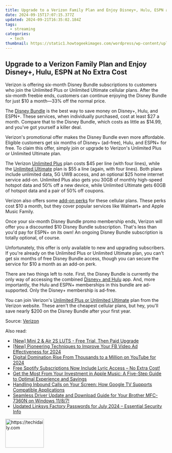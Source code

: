 ```yaml
---
title: Upgrade to a Verizon Family Plan and Enjoy Disney+, Hulu, ESPN at No Extra Cost
date: 2024-09-15T17:07:15.377Z
updated: 2024-09-21T16:35:02.184Z
tags:
  - streaming
categories:
  - tech
thumbnail: https://static1.howtogeekimages.com/wordpress/wp-content/uploads/2024/04/52797879424_e0b164fe3f_o.jpg
---
```


## Upgrade to a Verizon Family Plan and Enjoy Disney+, Hulu, ESPN at No Extra Cost

Verizon is offering six-month Disney Bundle subscriptions to customers who join the Unlimited Plus or Unlimited Ultimate cellular plans. After the six-month freebie ends, customers can continue enjoying the Disney Bundle for just $10 a month—33% off the normal price.

 The [Disney Bundle](https://disneyplus.bn5x.net/c/156932/564546/9358?subId1=UUhtgUeUpU2002748&subId2=ehtg&u=https%3A%2F%2Fwww.disneyplus.com%2Fwelcome%2Fdisney-hulu-espn-bundle) is the best way to save money on Disney+, Hulu, and ESPN+. These services, when individually purchased, cost at least $27 a month. Compare that to the Disney Bundle, which costs as little as $14.99, and you've got yourself a killer deal.

 Verizon's promotional offer makes the Disney Bundle even more affordable. Eligible customers get six months of Disney+ (ad-free), Hulu, and ESPN+ for free. To claim this offer, simply join or upgrade to Verizon's Unlimited Plus or Unlimited Ultimate plan.

 The Verizon [Unlimited Plus](https://www.anrdoezrs.net/links/3607085/type/dlg/sid/UUhtgUeUpU2002748/https://www.verizon.com/plans/unlimited/) plan costs $45 per line (with four lines), while the [Unlimited Ultimate](https://www.anrdoezrs.net/links/3607085/type/dlg/sid/UUhtgUeUpU2002748/https://www.verizon.com/plans/unlimited/) plan is $55 a line (again, with four lines). Both plans include unlimited data, 5G UWB access, and an optional $25 home internet service add-on. Unlimited Plus also gets you 30GB of monthly high-speed hotspot data and 50% off a new device, while Unlimited Ultimate gets 60GB of hotspot data and a pair of 50% off coupons.

 Verizon also offers some [add-on perks](https://www.anrdoezrs.net/links/3607085/type/dlg/sid/UUhtgUeUpU2002748/https://www.verizon.com/support/unlimited-ultimate-faqs/#perks) for these cellular plans. These perks cost $10 a month, but they cover popular services like Walmart+ and Apple Music Family.

 Once your six-month Disney Bundle promo membership ends, Verizon will offer you a discounted $10 Disney Bundle subscription. That's less than you'd pay for ESPN+ on its own! An ongoing Disney Bundle subscription is totally optional, of course.

 Unfortunately, this offer is only available to new and upgrading subscribers. If you're already on the Unlimited Plus or Unlimited Ultimate plan, you can't get six months of free Disney Bundle access, though you can secure the service for $10 a month as an add-on perk.

 There are two things left to note. First, the Disney Bundle is currently the only way of accessing the combined [Disney+ and Hulu](https://extra-guidance.techidaily.com/updated-magnify-marvel-the-ultimate-10-camera-lens-guide/) app. And, more importantly, the Hulu and ESPN+ memberships in this bundle are ad-supported. Only the Disney+ membership is ad-free.

 You can join Verizon's [Unlimited Plus or Unlimited Ultimate](https://www.anrdoezrs.net/links/3607085/type/dlg/sid/UUhtgUeUpU2002748/https://www.verizon.com/plans/unlimited/) plan from the Verizon website. These aren't the cheapest cellular plans, but hey, you'll save nearly $200 on the Disney Bundle after your first year.

 Source: [Verizon](https://www.anrdoezrs.net/links/3607085/type/dlg/sid/UUhtgUeUpU2002748/https://www.verizon.com/about/news/verizons-newest-exclusive-streaming-deal-offers-six-months-disney-bundle-us)

<ins class="adsbygoogle"
     style="display:block"
     data-ad-format="autorelaxed"
     data-ad-client="ca-pub-7571918770474297"
     data-ad-slot="1223367746"></ins>

<ins class="adsbygoogle"
     style="display:block"
     data-ad-client="ca-pub-7571918770474297"
     data-ad-slot="8358498916"
     data-ad-format="auto"
     data-full-width-responsive="true"></ins>

<span class="atpl-alsoreadstyle">Also read:</span>
<div><ul>
<li><a href="https://extra-approaches.techidaily.com/new-mini-2-and-air-2s-luts-free-trial-then-paid-upgrade/"><u>[New] Mini 2 & Air 2S LUTS - Free Trial, Then Paid Upgrade</u></a></li>
<li><a href="https://facebook-video-files.techidaily.com/new-pioneering-techniques-to-improve-your-fb-video-ad-effectiveness-for-2024/"><u>[New] Pioneering Techniques to Improve Your FB Video Ad Effectiveness for 2024</u></a></li>
<li><a href="https://youtube-video-recordings.techidaily.com/digital-domination-rise-from-thousands-to-a-million-on-youtube-for-2024/"><u>Digital Domination Rise From Thousands to a Million on YouTube for 2024</u></a></li>
<li><a href="https://media-tips.techidaily.com/free-spotify-subscriptions-now-include-lyric-access-no-extra-cost/"><u>Free Spotify Subscriptions Now Include Lyric Access – No Extra Cost!</u></a></li>
<li><a href="https://media-tips.techidaily.com/get-the-most-from-your-investment-in-apple-music-a-five-step-guide-to-optimal-experience-and-savings/"><u>Get the Most From Your Investment in Apple Music: A Five-Step Guide to Optimal Experience and Savings</u></a></li>
<li><a href="https://media-tips.techidaily.com/handling-inbound-calls-on-your-screen-how-google-tv-supports-compatible-applications/"><u>Handling Inbound Calls on Your Screen: How Google TV Supports Compatible Applications</u></a></li>
<li><a href="https://win-dash.techidaily.com/seamless-driver-update-and-download-guide-for-your-brother-mfc-7360n-on-windows-1187/"><u>Seamless Driver Update and Download Guide for Your Brother MFC-7360N on Windows 11/8/7!</u></a></li>
<li><a href="https://technical-tips.techidaily.com/updated-linksys-factory-passwords-for-july-2024-essential-security-info/"><u>Updated Linksys Factory Passwords for July 2024 – Essential Security Info</u></a></li>
</ul></div>

<!-- affiliate ads begin -->
<a href="https://review-au.sjv.io/c/5597632/2098701/14409" target="_top" id="2098701">
  <img src="//a.impactradius-go.com/display-ad/14409-2098701" border="0" alt="https://techidaily.com" width="120" height="90"/>
</a>
<img height="0" width="0" src="https://review-au.sjv.io/i/5597632/2098701/14409" style="position:absolute;visibility:hidden;" border="0" />
<!-- affiliate ads end -->

